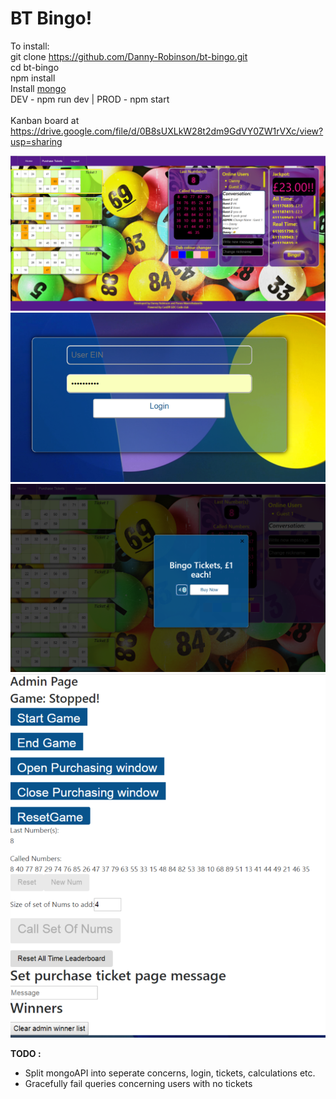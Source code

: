 # BT Bingo!

To install: <br />
git clone https://github.com/Danny-Robinson/bt-bingo.git <br />
cd bt-bingo <br />
npm install <br />
Install <a href="https://www.mongodb.com/download-center#community">mongo</a> <br />
DEV - npm run dev | PROD - npm start <br />
 <br />
Kanban board at https://drive.google.com/file/d/0B8sUXLkW28t2dm9GdVY0ZW1rVXc/view?usp=sharing

![alt text](screenshots/FullPage.PNG "Home Page")
![alt text](screenshots/LoginScreen.PNG "Login Screen")
![alt text](screenshots/PurchaseTickets.PNG "Purchase tickets modal")
![alt text](screenshots/Admin.PNG "Admin functionality")



**TODO :**
   * Split mongoAPI into seperate concerns, login, tickets, calculations etc.
   * Gracefully fail queries concerning users with no tickets
      
      